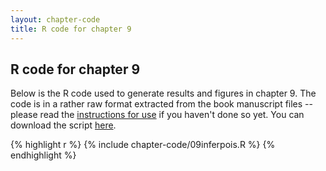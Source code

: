 ```yaml
---
layout: chapter-code
title: R code for chapter 9
---
```


## R code for chapter 9
Below is the R code used to generate results and figures in chapter 9.
The code is in a rather raw format extracted from the book manuscript files -- please read the [instructions for use](instructions.html) if you haven't done so yet.
You can download the script <a href='https://raw.githubusercontent.com/spatstat/book/gh-pages/_includes/chapter-code/09inferpois.R' target=_blank>here</a>.

{% highlight r %}
{% include chapter-code/09inferpois.R %}
{% endhighlight %}
